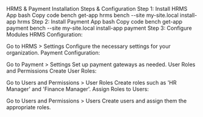 HRMS & Payment Installation Steps & Configuration
Step 1: Install HRMS App
bash
Copy code
bench get-app hrms
bench --site my-site.local install-app hrms
Step 2: Install Payment App
bash
Copy code
bench get-app payment
bench --site my-site.local install-app payment
Step 3: Configure Modules
HRMS Configuration:

Go to HRMS > Settings
Configure the necessary settings for your organization.
Payment Configuration:

Go to Payment > Settings
Set up payment gateways as needed.
User Roles and Permissions
Create User Roles:

Go to Users and Permissions > User Roles
Create roles such as 'HR Manager' and 'Finance Manager'.
Assign Roles to Users:

Go to Users and Permissions > Users
Create users and assign them the appropriate roles.

